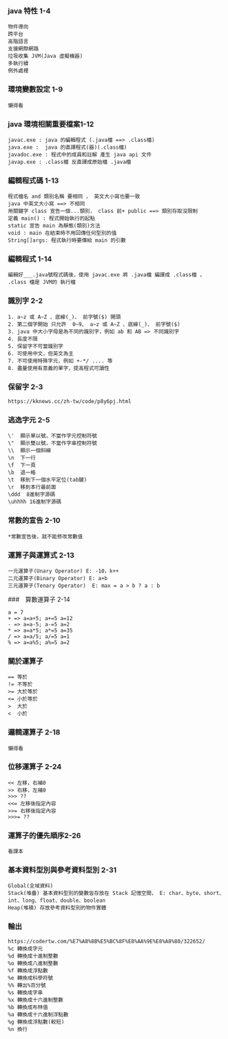### java 特性 1-4
```
物件導向
跨平台
高階語言
支援網際網路
垃圾收集 JVM(Java 虛擬機器) 
多執行續
例外處裡 
```
### 環境變數設定 1-9
```
懶得看
```
### java 環境相關重要檔案1-12
```
javac.exe : java 的編輯程式 (.java檔 ==> .class檔)
java.exe :  java 的直譯程式(器)(.class檔)
javadoc.exe : 程式中的成員和註解 產生 java api 文件
javap.exe : .class檔 反直譯成原始檔 .java檔
```
### 編輯程式碼 1-13
```
程式檔名 and 類別名稱 要相同 ， 英文大小寫也要一致
java 中英文大小寫 ==> 不相同
用關鍵字 class 宣告一個...類別， class 前+ public ==> 類別存取沒限制
定義 main() : 程式開始執行的起點
static 宣告 main 為靜態(類別)方法
void : main 在結束時不用回傳任何型別的值
String[]args: 程式執行時要傳給 main 的引數
```
### 編輯程式 1-14
```
編輯好___.java號程式碼後，使用 javac.exe 將 .java檔 編譯成 .class檔 ， .class 檔是 JVM的 執行檔
```
### 識別字 2-2
```
1. a~z 或 A~Z 、底線(_)、 前字號($) 開頭
2. 第二個字開始 只允許  0~9、 a~z 或 A~Z 、底線(_)、 前字號($)
3. java 中大小字母是為不同的識別字，例如 ab 和 AB => 不同識別字
4. 長度不限
5. 保留字不可當識別字
6. 可使用中文，但英文為主
7. 不可使用特殊字元，例如 +-*/ .... 等
8. 盡量使用有意義的單字，提高程式可讀性
```
### 保留字 2-3
```
https://kknews.cc/zh-tw/code/p8y6pj.html
```

### 逃逸字元 2-5
```
\'  顯示單以號，不當作字元控制符號
\"  顯示雙以號，不當作字串控制符號
\\  顯示一個斜線
\n  下一行
\f  下一頁
\b  退一格
\t  移到下一個水平定位(tab鍵)
\r  移到本行最前面
\ddd  8進制字源碼
\uhhhh 16進制字源碼
```
### 常數的宣告 2-10
```
*常數宣告後，就不能修改常數值
```
### 運算子與運算式 2-13
```
一元運算子(Unary Operator) E: -10，k++
二元運算子(Binary Operator) E: a+b
三元運算子(Tenary Operator)  E: max = a > b ? a : b 
```
###　算數運算子 2-14
```
a = 7
+ => a=a+5; a+=5 a=12 
- => a=a-5; a-=5 a=2
* => a=a*5; a*=5 a=35
/ => a=a/5; a/=5 a=1
% => a=a%5; a%=5 a=2
```

### 關於運算子
```
== 等於
!= 不等於
>= 大於等於
<= 小於等於
>  大於
<  小於
```
### 邏輯運算子 2-18
```
懶得看
```
### 位移運算子 2-24
```
<< 左移，右補0
>> 右移，左補0
>>> ??
<<= 左移後指定內容
>>= 右移後指定內容
>>>= ??
```
### 運算子的優先順序2-26
```
看課本
```
### 基本資料型別與參考資料型別 2-31
```
Global(全域資料)
Stack(堆疊) 基本資料型別的變數皆存放在 Stack 記憶空間， E: char、byte、short、int、long、float、double、boolean
Heap(堆積) 存放參考資料型別的物件實體
```
### 輸出
```
https://codertw.com/%E7%A8%8B%E5%BC%8F%E8%AA%9E%E8%A8%80/322652/
%c 轉換成字元
%d 轉換成十進制整數
%o 轉換成八進制整數
%f 轉換成浮點數
%e 轉換成科學符號
%% 轉出%百分號
%s 轉換成字串
%x 轉換成十六進制整數
%b 轉換成布林值
%a 轉換成十六進制浮點數
%g 轉換成浮點數(較短)
%n 換行
```
